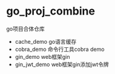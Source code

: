 # go_proj_combine
go项目合体仓库

- cache_demo go语言缓存
- cobra_demo 命令行工具cobra demo
- gin_demo web框架gin
- gin_jwt_demo web框架gin添加jwt令牌

